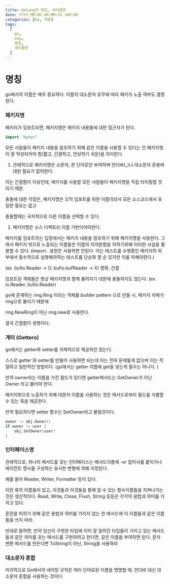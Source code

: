 ```yaml
---
title: Golang과 명칭, 세미콜론
date: YYYY-MM-DD HH:MM:SS +09:00
categories: [Go, 개발]
tags:
  [
    go,
    oop,
    명칭,
    세미콜론
  ]
---
```



# 명칭
go에서의 이름은 매우 중요하다. 이름의 대소문자 유무에 따라 패키지 노출 여부도 결졍된다.

### 패키지명

패키지가 임포트되면, 패키지명은 패키지 내용들에 대한 접근자가 된다.

```go
import "bytes"
```

모든 사람들이 패키지 내용을 참조하기 위해 같은 이름을 사용할 수 있다는 건 패키지명이 잘 작성되어야 함(짧고, 간결하고, 연상하기 쉬운)을 의미한다. 

1. 관례적으로 패키지명은 소문자, 한 단어로만 부여하며 언더바(_)나 대소문자 혼용에 대한 필요가 없어한다.

이는 간결함이 이유인데, 패키지를 사용할 모든 사람들이 패키지명을 직접 타이핑할 것이기 때문.

충돌에 대한 걱정은, 패키지명은 오직 임포트를 위한 이름이라서 모든 소스코드에서 유일한 필요는 없고

충돌할때는 국지적으로 다른 이름을 선택할 수 있다.

1. 패키지명은 소스 디렉토리 이름 기반이어야한다. 

패키지를 임포트하는 입장에서는 패키지 내용을 참조하기 위해 패키지명을 사용한다. 그래서 패키지 밖으로 노출되는 이름들은 이름의 지저분함을 피하기위해 이러한 사실을 활용할 수 있다. (import . 표현은 사용하면 안된다. 이는 테스트를 수행중인 패키지의 외부에서 필수적으로 실행해야하는 테스트를 단순화 할 순 있지만 이를 피해야한다.)

(ex. bufio.Reader → O, bufio.bufReader → X) 명확, 간결

임포트된 객체들은 항상 패키지명과 함께 불려지기 대문에 충돌하지도 않는다. (ex. io.Reader, bufio.Reader)

go에 존재하는 ring.Ring 이라는 객체를 builder pattern 으로 만들 시, 패키지 자체가 ring으로 불리기 때문에

ring.NewRing이 아닌 ring.new로 사용한다.

결국 간결함이 생명이다.


### 게터 (Getters)

go에서는 getter와 setter를 자체적으로 제공하진 않는다.

 스스로 getter 와 setter를 만들어 사용하면 되는데 이는 전혀 문제될게 없으며 이는 적절하고 일반적인 방법이다. (go에서는 getter 이름에 get을 넣는게 필수는 아니다. )

만약 owner라는 이름을 가진 필드가 있다면 getter메서드는 GetOwner가 아닌 Owner 라고 불러야 한다.

패키지밖으로 노출하기 위해 대문자 이름을 사용하는 것은 메서드로부터 필드를 식별할 수 있는 훅을 제공한다.

만약 필요하다면 setter 함수는 SetOwner라고 불릴것이다.

```go
owner := obj.Owner()
if owner != user {
    obj.SetOwner(user)
}
```

### 인터페이스명

관례적으로, 하나의 메서드를 갖는 인터페이스는 메서드이름에 -er 접미사를 붙이거나 에이전트 명사를 구성하는 유사한 변형에 의해 지정된다.

예를 들어 Reader, Writer, Formatter 등이 있다.

이런 류의 이름들이 있고, 이것들과 이것들을 통해 알 수 있는 함수이름들을 지켜나가는 것은 생산적이다. Read, Write, Close, Flush, String 등등은 각각의 용법과 의미를 가지고 있다. 

혼란을 피하기 위해 같은 용법과 의미를 가지지 않는 한 메서드에 이 이름들과 같은 이름들을 쓰지 마라. 

반대로 말하면, 만약 당신이 구현한 타입에 이미 잘 알려진 타입들이 가지고 있는 메서드들과 같은 의미를 갖는 메서드를 구현하려고 한다면, 같은 이름을 부여하면 된다. 문자 변환 메서드를 만든다면 ToString이 아닌, String을 사용하라

### 대소문자 혼합

마지막으로 Go에서의 네이밍 규칙은 여러 단어로된 이름을 명명할 때, 언더바 대신 대소문자 혼합을 사용하는 것이다.

